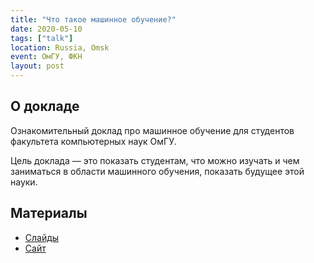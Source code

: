 ```yaml
---
title: "Что такое машинное обучение?"
date: 2020-05-10
tags: ["talk"]
location: Russia, Omsk
event: ОмГУ, ФКН
layout: post
---
```


## О докладе

Ознакомительный доклад про машинное обучение для студентов факультета компьютерных наук ОмГУ.

Цель доклада — это показать студентам, что можно изучать и чем заниматься в области машинного обучения, показать будущее этой науки.

## Материалы

- [Слайды](https://docs.google.com/presentation/d/e/2PACX-1vQkPzpIHx-OzFNtE1V96FE2qhEcXPE94Ww4vfLowoEQJjafdawPs0TojIH8Fp6rJaPM-X2AiC_zeoTx/pub)
- [Сайт](https://vk.com/fkn_news)
